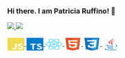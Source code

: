 ### Hi there. I am Patricia Ruffino! 👋
 <div>
  <a href="https://github.com/PatriciaRuffino">
  <img height="180em" src="https://github-readme-stats.vercel.app/api?username=PatriciaRuffino&show_icons=true&theme=dark&include_all_commits=true&count_private=true"/>
  <img height="180em" src="https://github-readme-stats.vercel.app/api/top-langs/?username=PatriciaRuffino&layout=compact&langs_count=7&theme=dark"/>
</div>
<div style="display: inline_block"><br>
  <img align="center" alt="P@ty-Js" height="30" width="40" src="https://raw.githubusercontent.com/devicons/devicon/master/icons/javascript/javascript-plain.svg">
  <img align="center" alt="P@ty-Ts" height="30" width="40" src="https://raw.githubusercontent.com/devicons/devicon/master/icons/typescript/typescript-plain.svg">
  <img align="center" alt="P@ty-React" height="30" width="40" src="https://raw.githubusercontent.com/devicons/devicon/master/icons/react/react-original.svg">
  <img align="center" alt="P@ty-HTML" height="30" width="40" src="https://raw.githubusercontent.com/devicons/devicon/master/icons/html5/html5-original.svg">
  <img align="center" alt="P@ty-CSS" height="30" width="40" src="https://raw.githubusercontent.com/devicons/devicon/master/icons/css3/css3-original.svg">
   <img align="center" alt="P@ty-JAVA" height="30" width="40" src="https://raw.githubusercontent.com/devicons/devicon/master/icons/java/java-original.svg">
</div>

